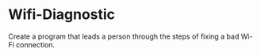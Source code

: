 # Wifi-Diagnostic
Create a program that leads a person through the steps of fixing a bad Wi-Fi
connection.
